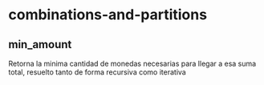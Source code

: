 # combinations-and-partitions

## min_amount

Retorna la minima cantidad de monedas necesarias para llegar a esa suma total, resuelto tanto de forma recursiva como iterativa
